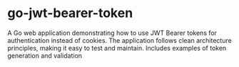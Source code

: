 # go-jwt-bearer-token
A Go web application demonstrating how to use JWT Bearer tokens for authentication instead of cookies. The application follows clean architecture principles, making it easy to test and maintain. Includes examples of token generation and validation
